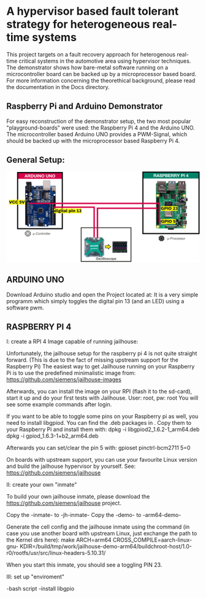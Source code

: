 # A hypervisor based fault tolerant strategy for heterogeneous real-time systems

This project targets on a fault recovery approach for heterogenous real-time critical systems in the automotive area using hypervisor techniques.
The demonstrator shows how bare-metal software running on a microcontroller board can be backed up by a microprocessor based board.
For more information concerning the theorethical background, please read the documentation in the Docs directory.                                                    

## Raspberry Pi and Arduino Demonstrator
For easy reconstruction of the demonstrator setup, the two most popular "playground-boards" were used: the Raspberry Pi 4 and the Arduino UNO.
The microcontroller based Arduino UNO provides a PWM-Signal, which should be backed up with the microprocessor based Raspberry Pi 4.


## General Setup:

![Alt text](https://github.com/lej35340/Hypervisor_based_backup_demo/blob/main/Documentation/Experimental_Setup_Scheme.png)

## ARDUINO UNO
Download Arduino studio and open the Project located at: <link>
It is a very simple programm which simply toggles the digital pin 13 (and an LED) using a software pwm.


## RASPBERRY PI 4
I: create a RPI 4 Image capable of running jailhouse:

Unfortunately, the jailhouse setup for the raspberry pi 4 is not quite straight forward. (This is due to the fact of missing upstream support for the Raspberry Pi)
The easiest way to get Jailhouse running on your Raspberry Pi is to use the predefined minimalistic image from:
https://github.com/siemens/jailhouse-images

Afterwards, you can install the image on your RPI (flash it to the sd-card), start it up and do your first tests with Jailhouse.
User: root, pw: root
You will see some example commands after login.

If you want to be able to toggle some pins on your Raspberry pi as well, you need to install libgpiod. You can find the .deb packages in <link>. Copy them to your Raspberry Pi and install them with:
dpkg -i libgpiod2_1.6.2-1_arm64.deb
dpkg -i gpiod_1.6.3-1+b2_arm64.deb

Afterwards you can set/clear the pin 5 with:
gpioset pinctrl-bcm2711 5=0

On boards with upstream support, you can use your favourite Linux version and build the jailhouse hypervisor by yourself. See:
https://github.com/siemens/jailhouse


II: create your own "inmate"

To build your own jailhouse inmate, please download the 
https://github.com/siemens/jailhouse
project.

Copy the -inmate- to -jh-inmate-
Copy the -demo- to -arm64-demo-

Generate the cell config and the jailhouse inmate using the command (in case you use another board with upstream Linux, just exchange the path to the Kernel dirs here):
make ARCH=arm64 CROSS_COMPILE=aarch-linux-gnu- KDIR=<path-to-Jailhouse-image-from-I>/build/tmp/work/jailhouse-demo-arm64/buildchroot-host/1.0-r0/rootfs/usr/src/linux-headers-5.10.31/

When you start this inmate, you should see a toggling PIN 23.

III: set up "enviroment"

-bash script
-install libgpio

